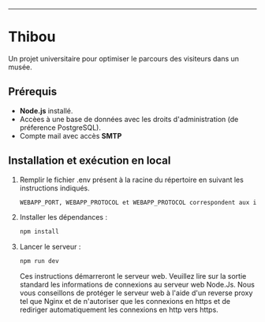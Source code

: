 ---
# Thibou  
Un projet universitaire pour optimiser le parcours des visiteurs dans un musée.

## Prérequis  
- **Node.js** installé.
- Accèes à une base de données avec les droits d'administration (de préference PostgreSQL).
- Compte mail avec accès **SMTP**

## Installation et exécution en local  
1.  Remplir le fichier .env présent à la racine du répertoire en suivant les instructions indiqués.

     ```bash
     WEBAPP_PORT, WEBAPP_PROTOCOL et WEBAPP_PROTOCOL correspondent aux informations de connexions que l'utilisateur final utilisera pour se connecter.  
     ```

  

3. Installer les dépendances :  
   ```bash
   npm install
   ```

4. Lancer le serveur :  
   ```bash
   npm run dev
   ```

   Ces instructions démarreront le serveur web. Veuillez lire sur la sortie standard les informations de connexions au serveur web Node.Js.
   Nous vous conseillons de protéger le serveur web à l'aide d'un reverse proxy tel que Nginx et de n'autoriser que les connexions en https et de rediriger automatiquement les connexions en http vers https.

